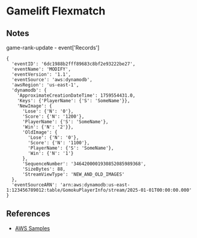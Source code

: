 # Gamelift Flexmatch

## Notes
game-rank-update - event['Records']
```
{
  'eventID': '6dc1988b2fff89683c8bf2e93222be27', 
  'eventName': 'MODIFY', 
  'eventVersion': '1.1', 
  'eventSource': 'aws:dynamodb', 
  'awsRegion': 'us-east-1', 
  'dynamodb': {
    'ApproximateCreationDateTime': 1759554431.0, 
    'Keys': {'PlayerName': {'S': 'SomeName'}}, 
    'NewImage': {
      'Lose': {'N': '0'}, 
      'Score': {'N': '1200'}, 
      'PlayerName': {'S': 'SomeName'}, 
      'Win': {'N': '2'}}, 
      'OldImage': {
        'Lose': {'N': '0'}, 
        'Score': {'N': '1100'}, 
        'PlayerName': {'S': 'SomeName'}, 
        'Win': {'N': '1'}
      }, 
      'SequenceNumber': '3464200001930852085989368', 
      'SizeBytes': 88, 
      'StreamViewType': 'NEW_AND_OLD_IMAGES'
  }, 
  'eventSourceARN': 'arn:aws:dynamodb:us-east-1:123456789012:table/GomokuPlayerInfo/stream/2025-01-01T00:00:00.000'
}
```

## References
- [AWS Samples](https://aws-samples.github.io/aws-gamelift-sample/ko/)